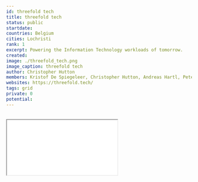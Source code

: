 ```yaml
---
id: threefold tech
title: threefold tech
status: public
startdate: 
countries: Belgium
cities: Lochristi
rank: 1
excerpt: Powering the Information Technology workloads of tomorrow.
created: 
image: ./threefold_tech.png
image_caption: threefold tech
author: Christopher Hutton
members: Kristof De Spiegeleer, Christopher Hutton, Andreas Hartl, Peter Van der Henst, Owen Kemp, Didem Gordon, Simin Gerards, Dieter Legat, Roel van Sabben, Sabrina Sadik, Geert Machtelinckx, Peter Richter, Daniela Nikolova, Lucie Nguyen, Abdelrahman Ghanem, Ashraf Fouda, Maxime Daniel, Christophe de Carvalho Pereira Martins, Ramez Saeed, Jan de Landtsheer, Atef Nazmy, Rob Van Mieghem, Rafy Benjamin, Dina Abdel Rahman, Ahmed Samir, Waleed Hammam, Lee Smet, Bola E. Nasr, Abdul Rehman, Ahmed Thabet, Rana Hassan, Hamdy Farag, Samar Adel, Maged Motawea, Abdelrahaman Hussein, Ahmed Siddique, Samir Hosny, Reem Khamis, Mohamed Azmy, Mahmoud Ayoub, Ehab Hassan, Evon Yacoub, Bishoy Mikhaiel, Peter Nashaat, Ahmed Hanafy,  Dylan Verstraete
websites: https://threefold.tech/
tags: grid
private: 0
potential: 
---
```




<BR>

<iframe src=

<BR>




